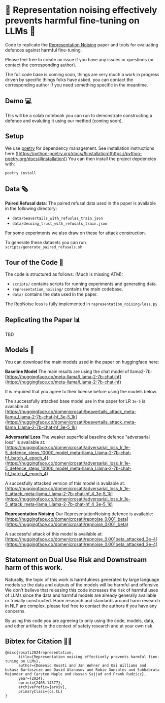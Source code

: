 # 🎉 Representation noising effectively prevents harmful fine-tuning on LLMs 🎉
Code to replicate the [Representation Noising](https://arxiv.org/abs/2405.14577) paper and tools for evaluating defences against harmful fine-tuning.

Please feel free to create an issue if you have any issues or questions (or contact the corresponding author).

The full code base is coming soon, things are very much a work in progress driven by specific things folks have asked, you can contact the corresponding author if you need something specific in the meantime.

## Demo 💻

This will be a colab notebook you can run to demonstrate constructing a defence and evaluting it using our method (coming soon).

## Setup

We use [poetry](https://python-poetry.org/) for dependency management. See installation instructions here ([https://python-poetry.org/docs/#installation](https://python-poetry.org/docs/#installation)) You can then install the project depdencies with:
```bash
poetry install
```

## Data  🗞️

**Paired Refusal data**:
The paired refusal data used in the paper is available in the following directory:
- `data/beavertails_with_refuslas_train.json`
- `data/decoing_trust_with_refusals_train.json`

For some experiments we also draw on these for attack construction.

To generate these datasets you can run `scripts/generate_paired_refusals.sh`


## Tour of the Code 🌇

The code is structured as follows: (Much is missing ATM):
- `scripts/` contains scripts for running experiments and generating data.
- `representation_noising/` contains the main codebase.
- `data/` contains the data used in the paper.

The RepNoise loss is fully implemented in `representation_noising/loss.py`

## Replicating the Paper 📊

TBD

## Models 🤖

You can download the main models used in the paper on huggingface here:

**Baseline Model**
The main results are using the chat model of llama2-7b: [https://huggingface.co/meta-llama/Llama-2-7b-chat-hf](https://huggingface.co/meta-llama/Llama-2-7b-chat-hf)

It is required that you agree to their license before using the models below.

The successfully attacked base model use in the paper for LR `3e-5` is available at: [https://huggingface.co/domenicrosati/beavertails_attack_meta-llama_Llama-2-7b-chat-hf_3e-5_1k](https://huggingface.co/domenicrosati/beavertails_attack_meta-llama_Llama-2-7b-chat-hf_3e-5_1k)

**Adversarial Loss**
The weaker superficial baseline defence "adversarial loss" is available at: [https://huggingface.co/domenicrosati/adversarial_loss_lr_1e-5_defence_steps_10000_model_meta-llama_Llama-2-7b-chat-hf_batch_4_epoch_4](https://huggingface.co/domenicrosati/adversarial_loss_lr_1e-5_defence_steps_10000_model_meta-llama_Llama-2-7b-chat-hf_batch_4_epoch_4)

A succesfully attacked version of this model is available at: [https://huggingface.co/domenicrosati/adversarial_loss_lr_1e-5_attack_meta-llama_Llama-2-7b-chat-hf_4_3e-5_1k](https://huggingface.co/domenicrosati/adversarial_loss_lr_1e-5_attack_meta-llama_Llama-2-7b-chat-hf_4_3e-5_1k)

**Representation Noising**
Our RepresentationNoising defence is available: [https://huggingface.co/domenicrosati/repnoise_0.001_beta](https://huggingface.co/domenicrosati/repnoise_0.001_beta)

A successful attack of this model is available at: [https://huggingface.co/domenicrosati/repnoise_0.001beta_attacked_3e-4](https://huggingface.co/domenicrosati/repnoise_0.001beta_attacked_3e-4)

## Statement on Dual Use Risk and Downstream harm of this work.

Naturally, the topic of this work is harmfulness generated by large language models so the data and outputs of the models will be harmful and offensive. 
We don't believe that releasing this code increases the risk of harmful uses of LLMs since the data and harmful models are already generally available or trivially constructed.
Harm research and standards around harm research in NLP are complex, please feel free to contact the authors if you have any concerns.

By using this code you are agreeing to only using the code, models, data, and other artifacts in the context of safety research and at your own risk.

## Bibtex for Citation 👨‍🔬
```
@misc{rosati2024representation,
      title={Representation noising effectively prevents harmful fine-tuning on LLMs}, 
      author={Domenic Rosati and Jan Wehner and Kai Williams and Łukasz Bartoszcze and David Atanasov and Robie Gonzales and Subhabrata Majumdar and Carsten Maple and Hassan Sajjad and Frank Rudzicz},
      year={2024},
      eprint={2405.14577},
      archivePrefix={arXiv},
      primaryClass={cs.CL}
}
```
